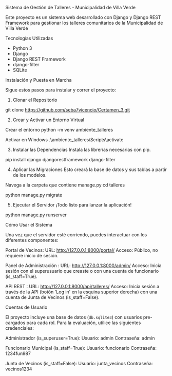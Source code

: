 Sistema de Gestión de Talleres - Municipalidad de Villa Verde

Este proyecto es un sistema web desarrollado con Django y Django REST Framework para gestionar los talleres comunitarios de la Municipalidad de Villa Verde


Tecnologías Utilizadas

- Python 3
- Django
- Django REST Framework
- django-filter
- SQLite 




Instalación y Puesta en Marcha

Sigue estos pasos para instalar y correr el proyecto:


1. Clonar el Repositorio

git clone https://github.com/seba7vicencio/Certamen_3.git


2. Crear y Activar un Entorno Virtual


Crear el entorno
python -m venv ambiente_talleres

Activar en Windows
.\ambiente_talleres\Scripts\activate

3. Instalar las Dependencias
Instala las librerías necesarias con pip.

pip install django djangorestframework django-filter


4. Aplicar las Migraciones
Esto creará la base de datos y sus tablas a partir de los modelos.

Navega a la carpeta que contiene manage.py
cd talleres

python manage.py migrate


5. Ejecutar el Servidor
¡Todo listo para lanzar la aplicación!

python manage.py runserver




Cómo Usar el Sistema


Una vez que el servidor esté corriendo, puedes interactuar con los diferentes componentes:

Portal de Vecinos:
URL: http://127.0.0.1:8000/portal/
Acceso: Público, no requiere inicio de sesión.


Panel de Administración :
URL: http://127.0.0.1:8000/admin/
Acceso: Inicia sesión con el superusuario que creaste o con una cuenta de funcionario (is_staff=True).


API REST :
URL: http://127.0.0.1:8000/api/talleres/
Acceso: Inicia sesión a través de la API (botón 'Log in' en la esquina superior derecha) con una cuenta de Junta de Vecinos (is_staff=False).

Cuentas de Usuario

El proyecto incluye una base de datos (`db.sqlite3`) con usuarios pre-cargados para cada rol. Para la evaluación, utilice las siguientes credenciales:

Administrador (is_superuser=True):
Usuario: admin
Contraseña: admin

Funcionario Municipal (is_staff=True):
Usuario: funcionario
Contraseña: 1234fun987

Junta de Vecinos (is_staff=False):
Usuario: junta_vecinos
Contraseña: vecinos1234
